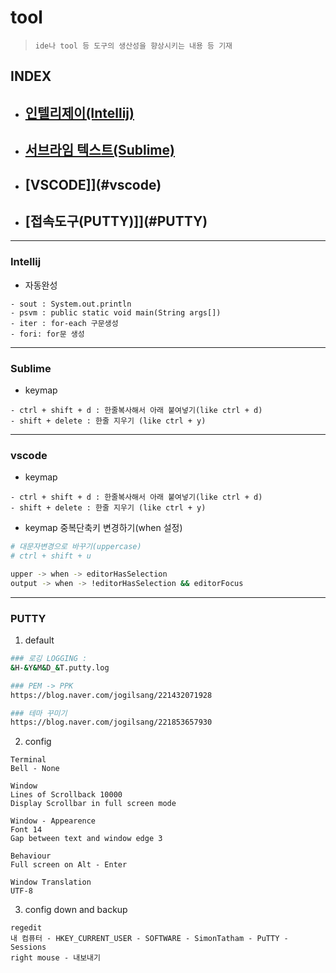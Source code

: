 # tool
> `ide나 tool 등 도구의 생산성을 향상시키는 내용 등 기재`

## INDEX
- ## [인텔리제이(Intellij)](#Intellij)
- ## [서브라임 텍스트(Sublime)](#Sublime)
- ## [VSCODE]](#vscode)
- ## [접속도구(PUTTY)]](#PUTTY)

---

### Intellij
- 자동완성
```
- sout : System.out.println
- psvm : public static void main(String args[]) 
- iter : for-each 구문생성
- fori: for문 생성
```

---

### Sublime
- keymap
```
- ctrl + shift + d : 한줄복사해서 아래 붙여넣기(like ctrl + d)
- shift + delete : 한줄 지우기 (like ctrl + y)
```
---
### vscode
- keymap
```
- ctrl + shift + d : 한줄복사해서 아래 붙여넣기(like ctrl + d)
- shift + delete : 한줄 지우기 (like ctrl + y)
```
- keymap 중복단축키 변경하기(when 설정)
```bash
# 대문자변경으로 바꾸기(uppercase)
# ctrl + shift + u

upper -> when -> editorHasSelection
output -> when -> !editorHasSelection && editorFocus
```

---

### PUTTY
1. default
```bash
### 로깅 LOGGING : 
&H-&Y&M&D_&T.putty.log

### PEM -> PPK
https://blog.naver.com/jogilsang/221432071928

### 테마 꾸미기
https://blog.naver.com/jogilsang/221853657930
```

2. config
```
Terminal
Bell - None

Window
Lines of Scrollback 10000
Display Scrollbar in full screen mode

Window - Appearence
Font 14
Gap between text and window edge 3

Behaviour
Full screen on Alt - Enter

Window Translation
UTF-8
```

3. config down and backup
```
regedit
내 컴퓨터 - HKEY_CURRENT_USER - SOFTWARE - SimonTatham - PuTTY - Sessions
right mouse - 내보내기
```

